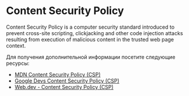 # Content Security Policy

Content Security Policy is a computer security standard introduced to prevent cross-site scripting, clickjacking and other code injection attacks resulting from execution of malicious content in the trusted web page context.

Для получения дополнительной информации посетите следующие ресурсы:

- [MDN Content Security Policy (CSP)](https://developer.mozilla.org/en-US/docs/Web/HTTP/CSP)
- [Google Devs Content Security Policy (CSP)](https://developers.google.com/web/fundamentals/security/csp)
- [Web.dev - Content Security Policy (CSP)](https://web.dev/csp/)